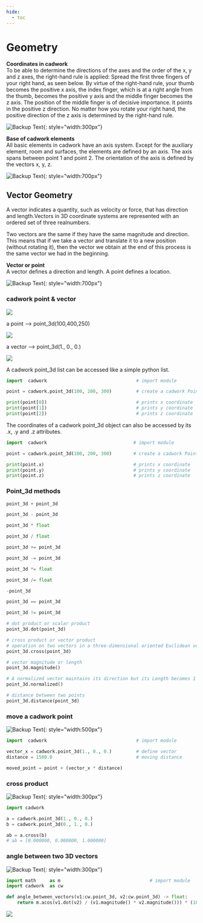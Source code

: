 ```yaml
---
hide:
  - toc
---
```


# Geometry

**Coordinates in cadwork** <br>
To be able to determine the directions of the axes and the order of the x, y and z axes, the right-hand rule is applied:
Spread the first three fingers of your right hand, as seen below. By virtue of the right-hand rule, your thumb becomes the positive x axis, the index finger, which is at a right angle from the thumb, becomes the positive y axis and the middle finger becomes the z axis. The position of the middle finger is of decisive importance. It points in the positive z direction. No matter how you rotate your right hand, the positive direction of the z axis is determined by the right-hand rule.

![Backup Text](../img/coordinate.png "https://de-manual.elcovision.com/koordinatensystem-definieren.html"){: style="width:300px"}


**Base of cadwork elements** <br>
All basic elements in cadwork have an axis system. Except for the auxiliary element, room and surfaces, the elements are defined by an axis. The axis spans between point 1 and point 2. 
The orientation of the axis is defined by the vectors x, y, z. 

![Backup Text](../img/points.png "cadwork axis"){: style="width:700px"}

## Vector Geometry

A vector indicates a quantity, such as velocity or force, that has direction and length.Vectors in 3D coordinate systems are represented with an ordered set of three realnumbers.

Two vectors are the same if they have the same magnitude and direction. This means that if we take a vector and translate it to a new position (without rotating it), 
then the vector we obtain at the end of this process is the same vector we had in the beginning.

**Vector or point**<br>
A vector defines a direction and length. A point defines a location.

![Backup Text](../img/vector.png "vector - point"){: style="width:700px"}

### cadwork point & vector 

![](https://mermaid.ink/img/eyJjb2RlIjoiZmxvd2NoYXJ0IFREXG4gICAgcG9pbnRfM2QtLSBjb29yZGlhbnRlIC0tLVhcbiAgICBwb2ludF8zZC0tIGNvb3JkaW5hdGUgLS0tWVxuICAgIHBvaW50XzNkLS0gY29vcmRpbmF0ZSAtLS1aXG4gICAgICAgICAgICAiLCJtZXJtYWlkIjp7InRoZW1lIjoiZGVmYXVsdCJ9LCJ1cGRhdGVFZGl0b3IiOmZhbHNlLCJhdXRvU3luYyI6dHJ1ZSwidXBkYXRlRGlhZ3JhbSI6ZmFsc2V9)


a point --> point_3d(100,400,250)

![](https://mermaid.ink/img/eyJjb2RlIjoiZmxvd2NoYXJ0IFREXG4gICAgcG9pbnRfM2QtLSBYY29vcmRpYW50ZSAtLS0xMDBcbiAgICBwb2ludF8zZC0tIFljb29yZGluYXRlIC0tLTQwMFxuICAgIHBvaW50XzNkLS0gWmNvb3JkaW5hdGUgLS0tMjUwIiwibWVybWFpZCI6eyJ0aGVtZSI6ImRlZmF1bHQifSwidXBkYXRlRWRpdG9yIjpmYWxzZSwiYXV0b1N5bmMiOnRydWUsInVwZGF0ZURpYWdyYW0iOmZhbHNlfQ)

a vector --> point_3d(1., 0., 0.)

![](https://mermaid.ink/img/eyJjb2RlIjoiZmxvd2NoYXJ0IFREXG4gICAgcG9pbnRfM2QtLSBYY29vcmRpYW50ZSAtLS0xLjBcbiAgICBwb2ludF8zZC0tIFljb29yZGluYXRlIC0tLTAuMFxuICAgIHBvaW50XzNkLS0gWmNvb3JkaW5hdGUgLS0tLjAiLCJtZXJtYWlkIjp7InRoZW1lIjoiZGVmYXVsdCJ9LCJ1cGRhdGVFZGl0b3IiOmZhbHNlLCJhdXRvU3luYyI6dHJ1ZSwidXBkYXRlRGlhZ3JhbSI6ZmFsc2V9)

A cadwork point_3d list can be accessed like a simple python list.

```python hl_lines="5 6 7"
import  cadwork                                 # import module

point = cadwork.point_3d(100, 200, 300)         # create a cadwork Point

print(point[0])                                 # prints x coordinate
print(point[1])                                 # prints y coordinate
print(point[2])                                 # prints z coordinate
```

The coordinates of a cadwork point_3d object can also be accessed by its .x, .y and .z attributes.

```python hl_lines="5 6 7"
import  cadwork                                # import module

point = cadwork.point_3d(100, 200, 300)        # create a cadwork Point

print(point.x)                                 # prints x coordinate
print(point.y)                                 # prints y coordinate
print(point.z)                                 # prints z coordinate
```

### Point_3d methods


```python 
point_3d + point_3d

point_3d - point_3d

point_3d * float

point_3d / float

point_3d += point_3d

point_3d -= point_3d

point_3d *= float

point_3d /= float

-point_3d

point_3d == point_3d

point_3d != point_3d

# dot product or scalar product
point_3d.dot(point_3d)    

# cross product or vector product 
# operation on two vectors in a three-dimensional oriented Euclidean vector space 
point_3d.cross(point_3d) 

# vector magnitude or length
point_3d.magnitude()

# A normalized vector maintains its direction but its Length becomes 1
point_3d.normalized()

# distance between two points
point_3d.distance(point_3d)
```


### move a cadwork point 

![Backup Text](../img/move_pt.png "move a cadwork point"){: style="width:500px"}

```python 
import  cadwork                                 # import module

vector_x = cadwork.point_3d(1., 0., 0.)         # define vector
distance = 1500.0                               # moving distance

moved_point = point + (vector_x * distance)    
```

### cross product

![Backup Text](../img/cross.png "https://de.wikipedia.org/wiki/Kreuzprodukt#/media/Datei:RHR.svg"){: style="width:300px"}

```python
import cadwork

a = cadwork.point_3d(1., 0., 0.)
b = cadwork.point_3d(0., 1., 0.)

ab = a.cross(b)
# ab = [0.000000, 0.000000, 1.000000]
```

### angle between two 3D vectors

![Backup Text](../img/angle.png "vector angle"){: style="width:300px"}

```python
import math     as m                                 # import module 
import cadwork  as cw

def angle_between_vectors(v1:cw.point_3d, v2:cw.point_3d) -> float:
    return m.acos(v1.dot(v2) / (v1.magnitude() * v2.magnitude())) * (180 /m.pi)
``` 

<noscript>
    <img src="https://analytics.cadwork.ca/ingress/e6b1702b-6224-4e93-94b7-9e4c2cd7ae06/pixel.gif">
</noscript>
<script defer src="https://analytics.cadwork.ca/ingress/e6b1702b-6224-4e93-94b7-9e4c2cd7ae06/script.js"></script>